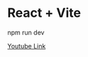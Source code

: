 # React + Vite


npm run dev



<a href="https://www.youtube.com/watch?v=UKAbQnCHy4M&t" target="_blank">Youtube Link</a>

